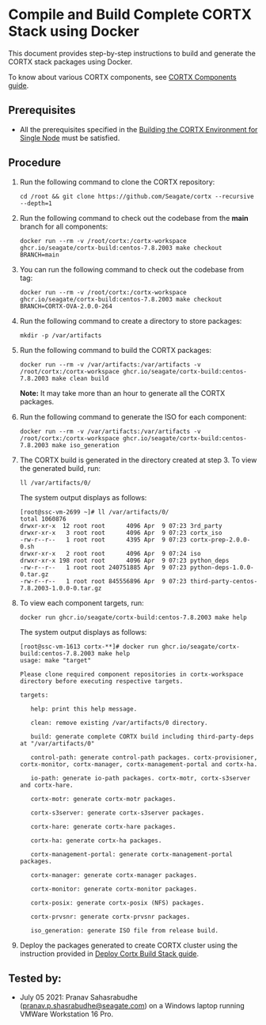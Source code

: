 
# Compile and Build Complete CORTX Stack using Docker

This document provides step-by-step instructions to build and generate the CORTX stack packages using Docker.

To know about various CORTX components, see [CORTX Components guide](https://github.com/Seagate/cortx/blob/main/doc/Components.md).

## Prerequisites

- All the prerequisites specified in the [Building the CORTX Environment for Single Node](Building-CORTX-From-Source-for-SingleNode.md) must be satisfied.

## Procedure

1. Run the following command to clone the CORTX repository:

   ```
   cd /root && git clone https://github.com/Seagate/cortx --recursive --depth=1
   ```

2. Run the following command to check out the codebase from the **main** branch for all components:

   ```
   docker run --rm -v /root/cortx:/cortx-workspace ghcr.io/seagate/cortx-build:centos-7.8.2003 make checkout BRANCH=main
   ```
   
3. You can run the following command to check out the codebase from tag:
   
   ```
   docker run --rm -v /root/cortx:/cortx-workspace ghcr.io/seagate/cortx-build:centos-7.8.2003 make checkout BRANCH=CORTX-OVA-2.0.0-264
   ```
   

4. Run the following command to create a directory to store packages:

   ```
   mkdir -p /var/artifacts
   ```

5. Run the following command to build the CORTX packages:

   ```
   docker run --rm -v /var/artifacts:/var/artifacts -v /root/cortx:/cortx-workspace ghcr.io/seagate/cortx-build:centos-7.8.2003 make clean build
   ```

   **Note:** It may take more than an hour to generate all the CORTX packages.

6. Run the following command to generate the ISO for each component:

   ```
   docker run --rm -v /var/artifacts:/var/artifacts -v /root/cortx:/cortx-workspace ghcr.io/seagate/cortx-build:centos-7.8.2003 make iso_generation
   ```

7. The CORTX build is generated in the directory created at step 3. To view the generated build, run:

   ```
   ll /var/artifacts/0/
   ```

   The system output displays as follows:

   ```
   [root@ssc-vm-2699 ~]# ll /var/artifacts/0/
   total 1060876
   drwxr-xr-x  12 root root      4096 Apr  9 07:23 3rd_party
   drwxr-xr-x   3 root root      4096 Apr  9 07:23 cortx_iso
   -rw-r--r--   1 root root      4395 Apr  9 07:23 cortx-prep-2.0.0-0.sh
   drwxr-xr-x   2 root root      4096 Apr  9 07:24 iso
   drwxr-xr-x 198 root root      4096 Apr  9 07:23 python_deps
   -rw-r--r--   1 root root 240751885 Apr  9 07:23 python-deps-1.0.0-0.tar.gz
   -rw-r--r--   1 root root 845556896 Apr  9 07:23 third-party-centos-7.8.2003-1.0.0-0.tar.gz
   ```

8. To view each component targets, run:

   ```
   docker run ghcr.io/seagate/cortx-build:centos-7.8.2003 make help
   ```

   The system output displays as follows:

   ```
   [root@ssc-vm-1613 cortx-**]# docker run ghcr.io/seagate/cortx-build:centos-7.8.2003 make help
   usage: make "target"

   Please clone required component repositories in cortx-workspace directory before executing respective targets.

   targets:

      help: print this help message.

      clean: remove existing /var/artifacts/0 directory.

      build: generate complete CORTX build including third-party-deps at "/var/artifacts/0"

      control-path: generate control-path packages. cortx-provisioner, cortx-monitor, cortx-manager, cortx-management-portal and cortx-ha.

      io-path: generate io-path packages. cortx-motr, cortx-s3server and cortx-hare.

      cortx-motr: generate cortx-motr packages.

      cortx-s3server: generate cortx-s3server packages.

      cortx-hare: generate cortx-hare packages.

      cortx-ha: generate cortx-ha packages.

      cortx-management-portal: generate cortx-management-portal packages.

      cortx-manager: generate cortx-manager packages.

      cortx-monitor: generate cortx-monitor packages.

      cortx-posix: generate cortx-posix (NFS) packages.

      cortx-prvsnr: generate cortx-prvsnr packages.

      iso_generation: generate ISO file from release build.
   ```

9. Deploy the packages generated to create CORTX cluster using the instruction provided in [Deploy Cortx Build Stack guide](ProvisionReleaseBuild.md).


## Tested by:

- July 05 2021: Pranav Sahasrabudhe (pranav.p.shasrabudhe@seagate.com) on a Windows laptop running VMWare Workstation 16 Pro.
